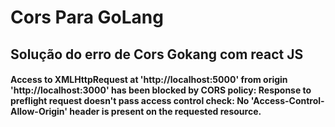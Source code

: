 # Cors Para GoLang 
## Solução do erro de Cors Gokang com react JS
#### Access to XMLHttpRequest at 'http://localhost:5000' from origin 'http://localhost:3000' has been blocked by CORS policy: Response to preflight request doesn't pass access control check: No 'Access-Control-Allow-Origin' header is present on the requested resource.
